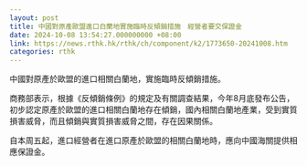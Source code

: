 ```yaml
---
layout: post
title: 中國對原產歐盟進口白蘭地實施臨時反傾銷措施　經營者要交保證金
date: 2024-10-08 13:54:27.000000000 +08:00
link: https://news.rthk.hk/rthk/ch/component/k2/1773650-20241008.htm
categories: rthk
---
```


中國對原產於歐盟的進口相關白蘭地，實施臨時反傾銷措施。

商務部表示，根據《反傾銷條例》的規定及有關調查結果，今年8月底發布公告，初步認定原產於歐盟的進口相關白蘭地存在傾銷，國內相關白蘭地產業，受到實質損害威脅，而且傾銷與實質損害威脅之間，存在因果關係。

自本周五起，進口經營者在進口原產於歐盟的相關白蘭地時，應向中國海關提供相應保證金。
